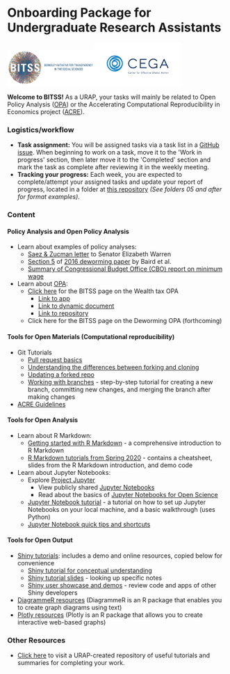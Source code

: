 # Onboarding Package for Undergraduate Research Assistants

<img width="200" src="./BITSS_logo_horizontal.png"><img width="200" src="./CEGA_logo.png">

__Welcome to BITSS!__ As a URAP, your tasks will mainly be related to Open Policy Analysis ([OPA](https://github.com/BITSS-OPA)) or the Accelerating Computational Reproducibility in Economics project ([ACRE](https://github.com/BITSS/ACRE)).  

### Logistics/workflow
- __Task assignment:__ You will be assigned tasks via a task list in a [GitHub issue](https://github.com/BITSS-OPA/opa-deworming/issues/30). When beginning to work on a task, move it to the 'Work in progress' section, then later move it to the 'Completed' section and mark the task as complete after reviewing it in the weekly meeting.  
- __Tracking your progress:__ Each week, you are expected to complete/attempt your assigned tasks and update your report of progress, located in a folder at [this repository](https://github.com/BITSS-OPA/URAP-week-progress) _(See folders 05 and after for format examples)_.  

### Content

#### Policy Analysis and Open Policy Analysis
- Learn about examples of policy analyses:
  - [Saez & Zucman letter](https://www.warren.senate.gov/imo/media/doc/saez-zucman-wealthtax.pdf) to Senator Elizabeth Warren
  - [Section 5](https://www.ncbi.nlm.nih.gov/pmc/articles/PMC5094294/?report=classic#__sec18title) of [2016 deworming paper](https://academic.oup.com/qje/article-abstract/131/4/1637/2468871) by Baird et al.
  - [Summary of Congressional Budget Office (CBO) report on minimum wage](https://github.com/BITSS-OPA/Tutorials/blob/master/Summaries/Minimum%20Wage/CBO%20Minimum%20Wage%20Report%20-%20summary.md)
- Learn about [OPA](https://osf.io/preprints/metaarxiv/jnyqh):
  - [Click here](https://www.bitss.org/opa/projects/progressive-wealth-tax/) for the BITSS page on the Wealth tax OPA
    - [Link to app](http://wealthtaxsimulator.org/simulator_app/)
    - [Link to dynamic document](http://wealthtaxsimulator.org/analysis/)
    - [Link to repository](https://github.com/BITSS/opa-wealthtax)
  - Click here for the BITSS page on the Deworming OPA (forthcoming) 

#### Tools for Open Materials (Computational reproducibility)
- Git Tutorials  
  - [Pull request basics](https://thenewstack.io/getting-legit-with-git-and-github-your-first-pull-request/)
  - [Understanding the differences between forking and cloning](https://thenewstack.io/getting-legit-with-git-and-github-cloning-and-forking/)
  - [Updating a forked repo](https://github.com/BITSS-OPA/Tutorials/blob/master/GitHub/updating%20forked%20repos.md)
  - [Working with branches](https://thenewstack.io/dont-mess-with-the-master-working-with-branches-in-git-and-github/) - step-by-step tutorial for creating a new branch, committing new changes, and merging the branch after making changes
- [ACRE Guidelines](https://bitss.github.io/ACRE/)  

#### Tools for Open Analysis
- Learn about R Markdown:
  - [Getting started with R Markdown](https://resources.rstudio.com/the-essentials-of-data-science/getting-started-with-r-markdown-60-02) - a comprehensive introduction to R Markdown
  - [R Markdown tutorials from Spring 2020](https://github.com/BITSS-OPA/Tutorials/blob/master/R_markdown/Online%20Resources.md) - contains a cheatsheet, slides from the R Markdown introduction, and demo code  
- Learn about Jupyter Notebooks:
  - Explore [Project Jupyter](https://jupyter.org/)
    - View publicly shared [Jupyter Notebooks](https://nbviewer.jupyter.org/)
    - Read about the basics of [Jupyter Notebooks for Open Science](https://reproducible-analysis-workshop.readthedocs.io/en/latest/4.Jupyter-Notebook.html#)
  - [Jupyter Notebook tutorial](https://www.dataquest.io/blog/jupyter-notebook-tutorial/) - a tutorial on how to set up Jupyter Notebooks on your local machine, and a basic walkthrough (uses Python)
  - [Jupyter Notebook quick tips and shortcuts](https://www.dataquest.io/blog/jupyter-notebook-tips-tricks-shortcuts/)

#### Tools for Open Output 
- [Shiny tutorials](https://github.com/BITSS-OPA/Tutorials/tree/master/R_Shiny): includes a demo and online resources, copied below for convenience
  - [Shiny tutorial for conceptual  understanding](https://shiny.rstudio.com/tutorial/)
  - [Shiny tutorial slides](https://datascienceplus.com/wp-content/uploads/2017/10/How-to-start-with-ShinyR.pdf) - looking up specific notes
  - [Shiny user showcase and demos](https://shiny.rstudio.com/gallery/#user-showcase) - review code and apps of other Shiny developers
- [DiagrammeR resources](https://github.com/BITSS-OPA/Tutorials/blob/master/DiagrammeR/Online%20Resources.md) (DiagrammeR is an R package that enables you to create graph diagrams using text)
- [Plotly resources](https://github.com/BITSS-OPA/Tutorials/blob/master/Plotly/Basic%20Info%20and%20Resources.md) (Plotly is an R package that allows you to create interactive web-based graphs)  

### Other Resources 

- [Click here](https://github.com/BITSS-OPA/Tutorials) to visit a URAP-created repository of useful tutorials and summaries for completing your work.
